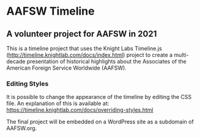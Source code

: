 # AAFSW Timeline
## A volunteer project for AAFSW in 2021

This is a timeline project that uses the Knight Labs Timeline.js (http://timeline.knightlab.com/docs/index.html) project to create a multi-decade presentation of historical highlights about the Associates of the American Foreign Service Worldwide (AAFSW).

### Editing Styles

It is possible to change the appearance of the timeline by editing the CSS file. An explanation of this is available at: https://timeline.knightlab.com/docs/overriding-styles.html

The final project will be embedded on a WordPress site as a subdomain of AAFSW.org.